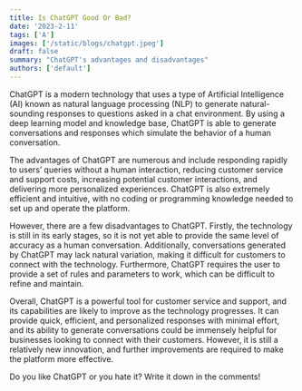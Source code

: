 ```yaml
---
title: Is ChatGPT Good Or Bad?
date: '2023-2-11'
tags: ['A']
images: ['/static/blogs/chatgpt.jpeg']
draft: false
summary: "ChatGPT's advantages and disadvantages"
authors: ['default']
---
```


ChatGPT is a modern technology that uses a type of Artificial Intelligence (AI) known as natural language processing (NLP) to generate natural-sounding responses to questions asked in a chat environment. By using a deep learning model and knowledge base, ChatGPT is able to generate conversations and responses which simulate the behavior of a human conversation.

The advantages of ChatGPT are numerous and include responding rapidly to users’ queries without a human interaction, reducing customer service and support costs, increasing potential customer interactions, and delivering more personalized experiences. ChatGPT is also extremely efficient and intuitive, with no coding or programming knowledge needed to set up and operate the platform.

However, there are a few disadvantages to ChatGPT. Firstly, the technology is still in its early stages, so it is not yet able to provide the same level of accuracy as a human conversation. Additionally, conversations generated by ChatGPT may lack natural variation, making it difficult for customers to connect with the technology. Furthermore, ChatGPT requires the user to provide a set of rules and parameters to work, which can be difficult to refine and maintain.

Overall, ChatGPT is a powerful tool for customer service and support, and its capabilities are likely to improve as the technology progresses. It can provide quick, efficient, and personalized responses with minimal effort, and its ability to generate conversations could be immensely helpful for businesses looking to connect with their customers. However, it is still a relatively new innovation, and further improvements are required to make the platform more effective.

Do you like ChatGPT or you hate it? Write it down in the comments!